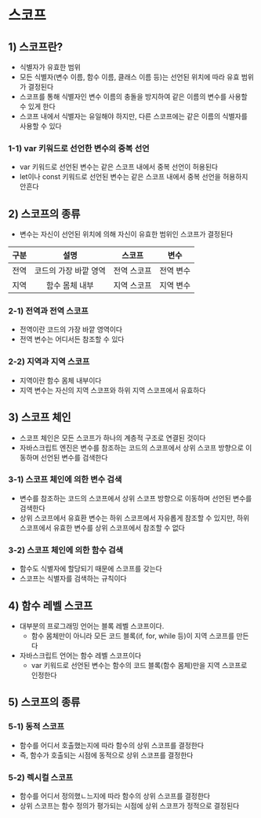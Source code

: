 # 스코프

## 1) 스코프란?

-   식별자가 유효한 범위
-   모든 식별자(변수 이름, 함수 이름, 클래스 이름 등)는 선언된 위치에 따라 유효 범위가 결정된다
-   스코프를 통해 식별자인 변수 이름의 충돌을 방지하여 같은 이름의 변수를 사용할 수 있게 한다
-   스코프 내에서 식별자는 유일해야 하지만, 다른 스코프에는 같은 이름의 식별자를 사용할 수 있다

### 1-1) var 키워드로 선언한 변수의 중복 선언

-   var 키워드로 선언된 변수는 같은 스코프 내에서 중복 선언이 허용된다
-   let이나 const 키워드로 선언된 변수는 같은 스코프 내에서 중복 선언을 허용하지 안흔다

## 2) 스코프의 종류

-   변수는 자신이 선언된 위치에 의해 자신이 유효한 범위인 스코프가 결정된다

| 구분 |         설명          |   스코프    |   변수    |
| :--: | :-------------------: | :---------: | :-------: |
| 전역 | 코드의 가장 바깥 영역 | 전역 스코프 | 전역 변수 |
| 지역 |    함수 몸체 내부     | 지역 스코프 | 지역 변수 |

### 2-1) 전역과 전역 스코프

-   전역이란 코드의 가장 바깥 영역이다
-   전역 변수는 어디서든 참조할 수 있다

### 2-2) 지역과 지역 스코프

-   지역이란 함수 몸체 내부이다
-   지역 변수는 자신의 지역 스코프와 하위 지역 스코프에서 유효하다

## 3) 스코프 체인

-   스코프 체인은 모든 스코프가 하나의 계층적 구조로 연결된 것이다
-   자바스크립트 엔진은 변수를 참조하는 코드의 스코프에서 상위 스코프 방향으로 이동하며 선언된 변수를 검색한다

### 3-1) 스코프 체인에 의한 변수 검색

-   변수를 참조하는 코드의 스코프에서 상위 스코프 방향으로 이동하며 선언된 변수를 검색한다
-   상위 스코프에서 유효환 변수는 하위 스코프에서 자유롭게 참조할 수 있지만, 하위 스코프에서 유효한 변수를 상위 스코프에서 참조할 수 없다

### 3-2) 스코프 체인에 의한 함수 검색

-   함수도 식별자에 할당되기 때문에 스코프를 갖는다
-   스코프는 식별자를 검색하는 규칙이다

## 4) 함수 레벨 스코프

-   대부분의 프로그래밍 언어는 블록 레벨 스코프이다.
    -   함수 몸체만이 아니라 모든 코드 블록(if, for, while 등)이 지역 스코프를 만든다
-   자바스크립트 언어는 함수 레벨 스코프이다
    -   var 키워드로 선언된 변수는 함수의 코드 블록(함수 몸체)만을 지역 스코프로 인정한다

## 5) 스코프의 종류

### 5-1) 동적 스코프

-   함수를 어디서 호출했는지에 따라 함수의 상위 스코프를 결정한다
-   즉, 함수가 호출되는 시점에 동적으로 상위 스코프를 결정한다

### 5-2) 렉시컬 스코프

-   함수를 어디서 정의했ㄴ느지에 따라 함수의 상위 스코프를 결정한다
-   상위 스코프는 함수 정의가 평가되는 시점에 상위 스코프가 정적으로 결정된다
